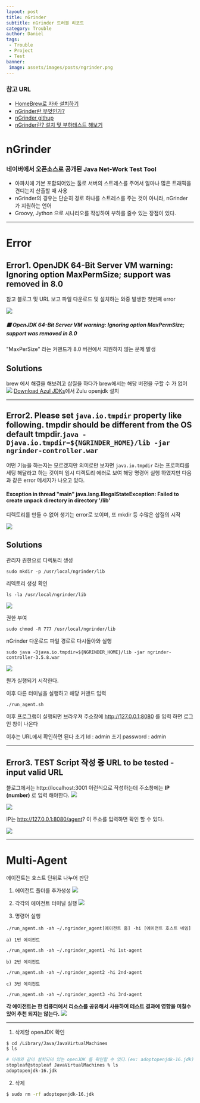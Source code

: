 ```yaml
---
layout: post
title: nGrinder
subtitle: nGrinder 트러블 리포트
category: Trouble
author: Daniel
tags: 
 - Trouble
 - Project
 - Test
banner: 
 image: assets/images/posts/ngrinder.png
---
```


### 참고 URL

- [HomeBrew로 자바 설치하기]('https://hyeon-gomi.tistory.com/entry/Java-Homebrew%EB%A1%9C-%EC%9E%90%EB%B0%94-%EC%84%A4%EC%B9%98%ED%95%98%EA%B8%B0-feat-Java%EC%9D%98-%EC%A0%95%EC%84%9D%EA%B8%B0%EC%B4%88%ED%8E%B8')
- [nGrinder란 무엇인가?]('https://blog.lovizu.com/entry/nGrinder-%EB%9E%80-%EB%AC%B4%EC%97%87%EC%9D%B8%EA%B0%80-%EC%82%AC%EC%9A%A9-%ED%9B%84%EA%B8%B0')
- [nGrinder githup]('https://github.com/naver')
- [nGrinder란? 설치 및 부하테스트 해보기]('https://developer-c.tistory.com/55')

# nGrinder

### 네이버에서 오픈소스로 공개된 Java Net-Work Test Tool

- 아파치에 기본 포함되어있는 툴로 서버의 스트레스를 주어서 얼마나 많은 트래픽을 견디는지 산출할 때 사용
- nGrinder의 경우는 단순히 경로 하나를 스트레스를 주는 것이 아니라, nGrinder 가 지원하는 언어
- Groovy, Jython 으로 시나리오를 작성하여 부하를 줄수 있는 장점이 있다.

---

# Error

## Error1. OpenJDK 64-Bit Server VM warning: Ignoring option MaxPermSize; support was removed in 8.0

참고 블로그 및 URL 보고 파일 다운로드 및 설치하는 와중 발생한 첫번째 error

![](https://i.imgur.com/6xAp510.png)

##### 🟥 OpenJDK 64-Bit Server VM warning: Ignoring option MaxPermSize; support was removed in 8.0

"MaxPerSize" 라는 커맨드가 8.0 버전에서 지원하지 않는 문제 발생

## Solutions

brew 에서 해결을 해보려고 삽질을 하다가 brew에서는 해당 버전을 구할 수 가 없어
![](https://i.imgur.com/UiBlaKu.png)
[Download Azul JDKs]('https://www.azul.com/downloads/?version=java-11-lts&os=macos&architecture=arm-64-bit&package=jdk')에서 Zulu openjdk 설치

---

## Error2. Please set `java.io.tmpdir` property like following. tmpdir should be different from the OS default tmpdir.`java -Djava.io.tmpdir=${NGRINDER_HOME}/lib -jar ngrinder-controller.war`

어떤 기능을 하는지는 모르겠지만 의미로만 보자면 `java.io.tmpdir` 라는 프로퍼티를 세팅 해달라고 하는 것이며 임시 디렉토리 에러로 보여 해당 명령어 실행 하였지만 다음과 같은 error 메세지가 나오고 있다.

#### Exception in thread "main" java.lang.IllegalStateException: Failed to create unpack directory in directory '/lib'

디렉토리를 만들 수 없어 생기는 error로 보이며, 또 mkdir 등 수많은 삽질의 시작

![](https://i.imgur.com/vDImPwN.png)

## Solutions

관리자 권한으로 디렉토리 생성

```
sudo mkdir -p /usr/local/ngrinder/lib
```

리덱토리 생성 확인

```
ls -la /usr/local/ngrinder/lib
```

![](https://i.imgur.com/UQsIkk6.png)

권한 부여

```
sudo chmod -R 777 /usr/local/ngrinder/lib
```

nGrinder 다운로드 파일 경로로 다시돌아와 실행

```
sudo java -Djava.io.tmpdir=${NGRINDER_HOME}/lib -jar ngrinder-controller-3.5.8.war
```

![](https://i.imgur.com/3MEnBwz.png)

뭔가 실행되기 시작한다.

이후 다른 터미널을 실행하고 해당 커맨드 입력

```
./run_agent.sh
```

이후 프로그램이 실행되면
브라우져 주소창에 http://127.0.0.1:8080 를 입력 하면 로그인 창이 나온다

이후는 URL에서 확인하면 된다
초기 Id : admin
초기 password : admin

---

## Error3. TEST Script 작성 중 URL to be tested - **input valid URL**

블로그에서는 http://localhost:3001 이런식으로 작성하는데
주소창에는 **IP (number)** 로 입력 해야한다.
![](https://i.imgur.com/CyZlXQb.png)

![](https://i.imgur.com/FxOsqB2.png)

IP는 http://127.0.0.1:8080/agent? 이 주소를 입력하면 확인 할 수 있다.

![](https://i.imgur.com/yopMIqH.png)

---

# Multi-Agent

에이전트는 호스트 단위로 나누어 판단

1. 에이전트 폴더를 추가생성
   ![](https://i.imgur.com/BSEiz0Q.png)

2. 각각의 에이전트 터미널 실행
   ![](https://i.imgur.com/wlNgxxs.jpg)

3. 명령어 실행

```
./run_agent.sh -ah ~/.ngrinder_agent[에이전트 홈] -hi [에이전트 호스트 네임]
```

    a) 1번 에이전트

```
./run_agent.sh -ah ~/.ngrinder_agent1 -hi 1st-agent
```

    b) 2번 에이전트

```
./run_agent.sh -ah ~/.ngrinder_agent2 -hi 2nd-agent
```

    c) 3번 에이전트

```
./run_agent.sh -ah ~/.ngrinder_agent3 -hi 3rd-agent
```

**각 에이전트는 한 컴퓨터에서 리소스를 공유해서 사용하여 테스트 결과에 영향을 미칠수 있어
추천 되지는 않는다.**
![](https://i.imgur.com/3LvEfyB.png)

---

1. 삭제할 openJDK 확인

```bash
$ cd /Library/Java/JavaVirtualMachines
$ ls
```

```bash
# 아래와 같이 설치되어 있는 openJDK 를 확인할 수 있다.(ex: adoptopenjdk-16.jdk)
stopleaf@stopleaf JavaVirtualMachines % ls
adoptopenjdk-16.jdk
```

2. 삭제

```bash
$ sudo rm -rf adoptopenjdk-16.jdk
```
